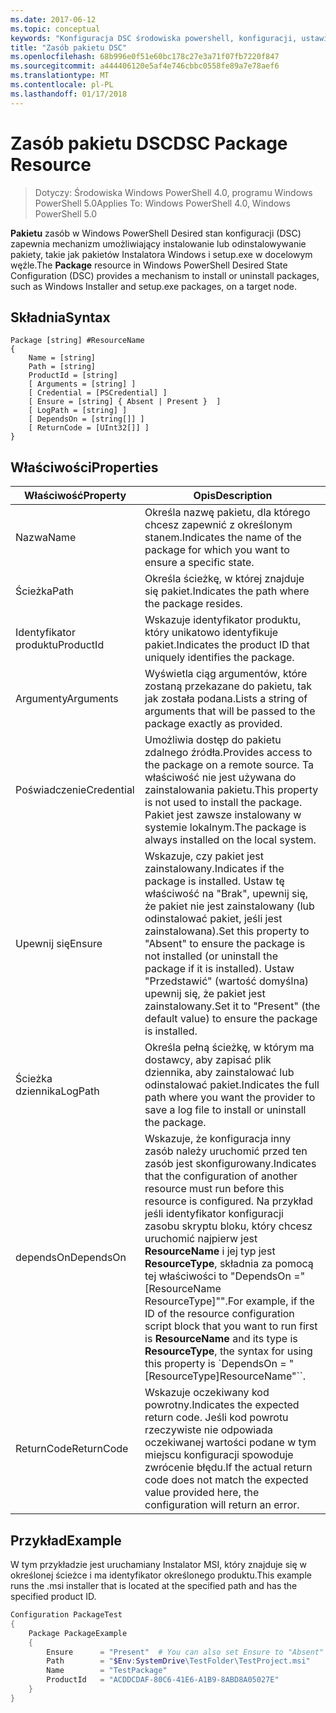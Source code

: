 ```yaml
---
ms.date: 2017-06-12
ms.topic: conceptual
keywords: "Konfiguracja DSC środowiska powershell, konfiguracji, ustawienia"
title: "Zasób pakietu DSC"
ms.openlocfilehash: 68b996e0f51e60bc178c27e3a71f07fb7220f847
ms.sourcegitcommit: a444406120e5af4e746cbbc0558fe89a7e78aef6
ms.translationtype: MT
ms.contentlocale: pl-PL
ms.lasthandoff: 01/17/2018
---
```

# <a name="dsc-package-resource"></a><span data-ttu-id="895e2-103">Zasób pakietu DSC</span><span class="sxs-lookup"><span data-stu-id="895e2-103">DSC Package Resource</span></span>

> <span data-ttu-id="895e2-104">Dotyczy: Środowiska Windows PowerShell 4.0, programu Windows PowerShell 5.0</span><span class="sxs-lookup"><span data-stu-id="895e2-104">Applies To: Windows PowerShell 4.0, Windows PowerShell 5.0</span></span>

<span data-ttu-id="895e2-105">**Pakietu** zasób w Windows PowerShell Desired stan konfiguracji (DSC) zapewnia mechanizm umożliwiający instalowanie lub odinstalowywanie pakiety, takie jak pakietów Instalatora Windows i setup.exe w docelowym węźle.</span><span class="sxs-lookup"><span data-stu-id="895e2-105">The **Package** resource in Windows PowerShell Desired State Configuration (DSC) provides a mechanism to install or uninstall packages, such as Windows Installer and setup.exe packages, on a target node.</span></span>

## <a name="syntax"></a><span data-ttu-id="895e2-106">Składnia</span><span class="sxs-lookup"><span data-stu-id="895e2-106">Syntax</span></span>

```
Package [string] #ResourceName
{
    Name = [string]
    Path = [string]
    ProductId = [string]
    [ Arguments = [string] ]
    [ Credential = [PSCredential] ]
    [ Ensure = [string] { Absent | Present }  ]
    [ LogPath = [string] ]
    [ DependsOn = [string[]] ]
    [ ReturnCode = [UInt32[]] ]
}
```

## <a name="properties"></a><span data-ttu-id="895e2-107">Właściwości</span><span class="sxs-lookup"><span data-stu-id="895e2-107">Properties</span></span>
|  <span data-ttu-id="895e2-108">Właściwość</span><span class="sxs-lookup"><span data-stu-id="895e2-108">Property</span></span>  |  <span data-ttu-id="895e2-109">Opis</span><span class="sxs-lookup"><span data-stu-id="895e2-109">Description</span></span>   | 
|---|---| 
| <span data-ttu-id="895e2-110">Nazwa</span><span class="sxs-lookup"><span data-stu-id="895e2-110">Name</span></span>| <span data-ttu-id="895e2-111">Określa nazwę pakietu, dla którego chcesz zapewnić z określonym stanem.</span><span class="sxs-lookup"><span data-stu-id="895e2-111">Indicates the name of the package for which you want to ensure a specific state.</span></span>| 
| <span data-ttu-id="895e2-112">Ścieżka</span><span class="sxs-lookup"><span data-stu-id="895e2-112">Path</span></span>| <span data-ttu-id="895e2-113">Określa ścieżkę, w której znajduje się pakiet.</span><span class="sxs-lookup"><span data-stu-id="895e2-113">Indicates the path where the package resides.</span></span>| 
| <span data-ttu-id="895e2-114">Identyfikator produktu</span><span class="sxs-lookup"><span data-stu-id="895e2-114">ProductId</span></span>| <span data-ttu-id="895e2-115">Wskazuje identyfikator produktu, który unikatowo identyfikuje pakiet.</span><span class="sxs-lookup"><span data-stu-id="895e2-115">Indicates the product ID that uniquely identifies the package.</span></span>| 
| <span data-ttu-id="895e2-116">Argumenty</span><span class="sxs-lookup"><span data-stu-id="895e2-116">Arguments</span></span>| <span data-ttu-id="895e2-117">Wyświetla ciąg argumentów, które zostaną przekazane do pakietu, tak jak została podana.</span><span class="sxs-lookup"><span data-stu-id="895e2-117">Lists a string of arguments that will be passed to the package exactly as provided.</span></span>| 
| <span data-ttu-id="895e2-118">Poświadczenie</span><span class="sxs-lookup"><span data-stu-id="895e2-118">Credential</span></span>| <span data-ttu-id="895e2-119">Umożliwia dostęp do pakietu zdalnego źródła.</span><span class="sxs-lookup"><span data-stu-id="895e2-119">Provides access to the package on a remote source.</span></span> <span data-ttu-id="895e2-120">Ta właściwość nie jest używana do zainstalowania pakietu.</span><span class="sxs-lookup"><span data-stu-id="895e2-120">This property is not used to install the package.</span></span> <span data-ttu-id="895e2-121">Pakiet jest zawsze instalowany w systemie lokalnym.</span><span class="sxs-lookup"><span data-stu-id="895e2-121">The package is always installed on the local system.</span></span>| 
| <span data-ttu-id="895e2-122">Upewnij się</span><span class="sxs-lookup"><span data-stu-id="895e2-122">Ensure</span></span>| <span data-ttu-id="895e2-123">Wskazuje, czy pakiet jest zainstalowany.</span><span class="sxs-lookup"><span data-stu-id="895e2-123">Indicates if the package is installed.</span></span> <span data-ttu-id="895e2-124">Ustaw tę właściwość na "Brak", upewnij się, że pakiet nie jest zainstalowany (lub odinstalować pakiet, jeśli jest zainstalowana).</span><span class="sxs-lookup"><span data-stu-id="895e2-124">Set this property to "Absent" to ensure the package is not installed (or uninstall the package if it is installed).</span></span> <span data-ttu-id="895e2-125">Ustaw "Przedstawić" (wartość domyślna) upewnij się, że pakiet jest zainstalowany.</span><span class="sxs-lookup"><span data-stu-id="895e2-125">Set it to "Present" (the default value) to ensure the package is installed.</span></span>| 
| <span data-ttu-id="895e2-126">Ścieżka dziennika</span><span class="sxs-lookup"><span data-stu-id="895e2-126">LogPath</span></span>| <span data-ttu-id="895e2-127">Określa pełną ścieżkę, w którym ma dostawcy, aby zapisać plik dziennika, aby zainstalować lub odinstalować pakiet.</span><span class="sxs-lookup"><span data-stu-id="895e2-127">Indicates the full path where you want the provider to save a log file to install or uninstall the package.</span></span>| 
| <span data-ttu-id="895e2-128">dependsOn</span><span class="sxs-lookup"><span data-stu-id="895e2-128">DependsOn</span></span> | <span data-ttu-id="895e2-129">Wskazuje, że konfiguracja inny zasób należy uruchomić przed ten zasób jest skonfigurowany.</span><span class="sxs-lookup"><span data-stu-id="895e2-129">Indicates that the configuration of another resource must run before this resource is configured.</span></span> <span data-ttu-id="895e2-130">Na przykład jeśli identyfikator konfiguracji zasobu skryptu bloku, który chcesz uruchomić najpierw jest **ResourceName** i jej typ jest **ResourceType**, składnia za pomocą tej właściwości to "DependsOn ="[ResourceName ResourceType]"".</span><span class="sxs-lookup"><span data-stu-id="895e2-130">For example, if the ID of the resource configuration script block that you want to run first is **ResourceName** and its type is **ResourceType**, the syntax for using this property is \`DependsOn = "[ResourceType]ResourceName"\`\`.</span></span>| 
| <span data-ttu-id="895e2-131">ReturnCode</span><span class="sxs-lookup"><span data-stu-id="895e2-131">ReturnCode</span></span>| <span data-ttu-id="895e2-132">Wskazuje oczekiwany kod powrotny.</span><span class="sxs-lookup"><span data-stu-id="895e2-132">Indicates the expected return code.</span></span> <span data-ttu-id="895e2-133">Jeśli kod powrotu rzeczywiste nie odpowiada oczekiwanej wartości podane w tym miejscu konfiguracji spowoduje zwrócenie błędu.</span><span class="sxs-lookup"><span data-stu-id="895e2-133">If the actual return code does not match the expected value provided here, the configuration will return an error.</span></span>| 

## <a name="example"></a><span data-ttu-id="895e2-134">Przykład</span><span class="sxs-lookup"><span data-stu-id="895e2-134">Example</span></span>

<span data-ttu-id="895e2-135">W tym przykładzie jest uruchamiany Instalator MSI, który znajduje się w określonej ścieżce i ma identyfikator określonego produktu.</span><span class="sxs-lookup"><span data-stu-id="895e2-135">This example runs the .msi installer that is located at the specified path and has the specified product ID.</span></span>

```powershell
Configuration PackageTest
{
    Package PackageExample
    {
        Ensure      = "Present"  # You can also set Ensure to "Absent"
        Path        = "$Env:SystemDrive\TestFolder\TestProject.msi"
        Name        = "TestPackage"
        ProductId   = "ACDDCDAF-80C6-41E6-A1B9-8ABD8A05027E"
    } 
}
```

